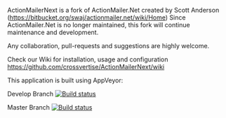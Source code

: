 ActionMailerNext is a fork of ActionMailer.Net created by Scott Anderson (https://bitbucket.org/swaj/actionmailer.net/wiki/Home)
Since ActionMailer.Net is no longer maintained, this fork will continue maintenance and development.

Any collaboration, pull-requests and suggestions are highly welcome.

Check our Wiki for installation, usage and configuration
https://github.com/crossvertise/ActionMailerNext/wiki

This application is built using AppVeyor:

Develop Branch
[![Build status](https://ci.appveyor.com/api/projects/status/bb54gt8tseohem8f/branch/develop)](https://ci.appveyor.com/project/Crossvertise/actionmailernext-759/branch/develop)

Master Branch
[![Build status](https://ci.appveyor.com/api/projects/status/6w54rmi2n2yduhb9/branch/master)](https://ci.appveyor.com/project/Crossvertise/actionmailernext/branch/master)